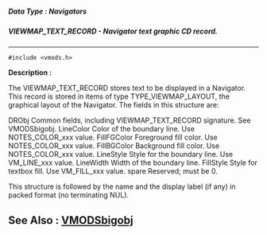 ##### Data Type : Navigators
##### VIEWMAP_TEXT_RECORD - Navigator text graphic CD record.
---
```
#include <vmods.h>
```
**Description :**

The VIEWMAP_TEXT_RECORD stores text to be displayed in a Navigator.  This 
record is stored in items of type TYPE_VIEWMAP_LAYOUT, the graphical layout of 
the Navigator.  The fields in this structure are:

DRObj  Common fields, including VIEWMAP_TEXT_RECORD signature.   See 
VMODSbigobj.
LineColor Color of the boundary line.   Use NOTES_COLOR_xxx value.
FillFGColor Foreground fill color.   Use NOTES_COLOR_xxx value.
FillBGColor Background fill color.   Use NOTES_COLOR_xxx value.
LineStyle Style for the boundary line.   Use VM_LINE_xxx value.
LineWidth Width of the boundary line.
FillStyle  Style for textbox fill.   Use VM_FILL_xxx value.
spare  Reserved;  must be 0.

This structure is followed by the name and the display label (if any) in packed 
format (no terminating NUL).

**See Also :**
[VMODSbigobj](/reference/Data/VMODSbigobj)
---
